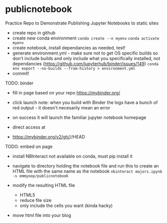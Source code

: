 # publicnotebook
Practice Repo to Demonstrate Publishing Jupyter Notebooks to static sites

- create repo in github
- create new conda environment
```conda create --n myenv```
```conda activate myenv```
- create notebook, install dependancies as needed, test!
- generate environment.yml - make sure not to get OS specific builds so don't include builds and only include what you specifically installed, not dependancies
 (https://github.com/jupyterhub/binder/issues/149)
```conda env export --no-builds --from-history > environment.yml```
- commit!

TODO: binder
- fill in page based on your repo https://mybinder.org/
- click launch
note: when you build with Binder the logs have a bunch of red output - it doesn't necesarily mean an error

- on success it will launch the familiar jupyter notebook homepage

- direct access at
- https://mybinder.org/v2/gh/<GitHub Username>/<repository name>/HEAD

TODO: embed on page
- install NBInteract
not available on conda, must pip install it
- navigate to directory holding the notebook file and run this to create an HTML file with the same name as the notebook
```nbinteract majors.ipynb -s emmyoop/publicnotebook```
- modify the resulting HTML file
    - HTML5
    - reduce file size
    - only include the cells you want (kinda hacky)
    
- move html file into your blog


